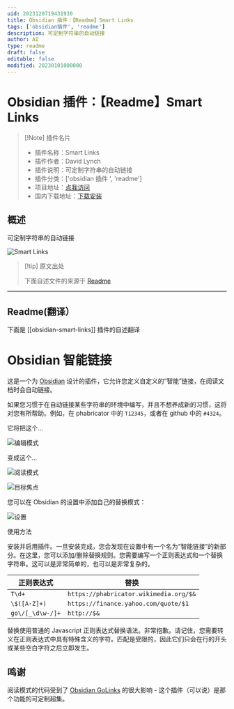 ```yaml
---
uid: 2023120719431930
title: Obsidian 插件：【Readme】Smart Links
tags: ['obsidian插件', 'readme']
description: 可定制字符串的自动链接
author: AI
type: readme
draft: false
editable: false
modified: 20230101000000
---
```


# Obsidian 插件：【Readme】Smart Links

> [!Note] 插件名片
> - 插件名称：Smart Links
> - 插件作者：David Lynch
> - 插件说明：可定制字符串的自动链接
> - 插件分类：['obsidian 插件 ', 'readme']
> - 项目地址：[点我访问](https://github.com/kemayo/obsidian-smart-links)
> - 国内下载地址：[下载安装](https://pkmer.cn/products/plugin/pluginMarket/?obsidian-smart-links)

## 概述

可定制字符串的自动链接

![Smart Links](https://cdn.pkmer.cn/covers/obsidian-smart-links.png!pkmer)

> [!tip] 原文出处
>
>下面自述文件的来源于 [Readme](https://ghproxy.net/https://raw.githubusercontent.com/kemayo/obsidian-smart-links/master/README.md)
>

---

## Readme(翻译）

下面是 [[obsidian-smart-links]] 插件的自述翻译

# Obsidian 智能链接

这是一个为 [Obsidian](https://obsidian.md) 设计的插件，它允许您定义自定义的“智能”链接，在阅读文档时会自动链接。

如果您习惯于在自动链接某些字符串的环境中编写，并且不想养成新的习惯，这将对您有所帮助。例如，在 phabricator 中的 `T12345`，或者在 github 中的 `#4324`。

它将把这个...

![编辑模式](https://cdn.pkmer.cn/covers/obsidian-smart-links_1_0.png!pkmer)

变成这个...

![阅读模式](https://cdn.pkmer.cn/covers/obsidian-smart-links_1_1.png!pkmer)

![目标焦点](https://cdn.pkmer.cn/covers/obsidian-smart-links_1_2.png!pkmer)

您可以在 Obsidian 的设置中添加自己的替换模式：

![设置](https://cdn.pkmer.cn/covers/obsidian-smart-links_1_3.png!pkmer)

使用方法

安装并启用插件。一旦安装完成，您会发现在设置中有一个名为“智能链接”的新部分。在这里，您可以添加/删除替换规则。您需要编写一个正则表达式和一个替换字符串。这可以是非常简单的，也可以是非常复杂的。

| 正则表达式 | 替换                             |
|--------------------|-----------------------------------------|
| `T\d+`             | `https://phabricator.wikimedia.org/$&`  |
| `\$([A-Z]+)`       | `https://finance.yahoo.com/quote/$1`    |
| `go\/[_\d\w-/]+`   | `http://$&`                             |

替换使用普通的 Javascript 正则表达式替换语法。非常抱歉。请记住，您需要转义在正则表达式中具有特殊含义的字符。匹配是受限的，因此它们只会在行的开头或某些空白字符之后立即发生。

## 鸣谢

阅读模式的代码受到了 [Obsidian GoLinks](https://github.com/xavdid/obsidian-golinks) 的很大影响 - 这个插件（可以说）是那个功能的可定制超集。
